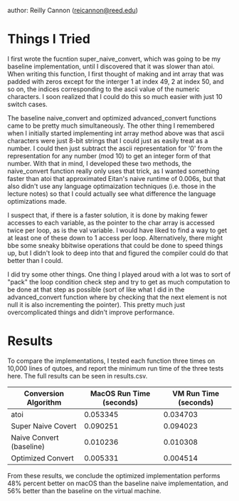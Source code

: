 author: Reilly Cannon (reicannon@reed.edu)

# Things I Tried

I first wrote the fucntion super_naive_convert, which was going to be my baseline implementation, until I discovered that it was slower than atoi. When writing this function, I first thought of making and int array that was padded with zeros except for the interger 1 at index 49, 2 at index 50, and so on, the indices corresponding to the ascii value of the numeric characters. I soon realized that I could do this so much easier with just 10 switch cases. 

The baseline naive_convert and optimized advanced_convert functions came to be pretty much simultaneously. The other thing I remembered when I initially started implementing int array method above was that ascii characters were just 8-bit strings that I could just as easily treat as a number. I could then just subtract the ascii representation for '0' from the representation for any number (mod 10) to get an integer form of that number. With that in mind, I developed these two methods, the naive_convert function really only uses that trick, as I wanted something faster than atoi that approximated Eitan's naive runtime of 0.006s, but that also didn't use any language optimaization techniques (i.e. those in the lecture notes) so that I could actually see what difference the language optimizations made.

I suspect that, if there is a faster solution, it is done by making fewer accesses to each variable, as the pointer to the char array is accessed twice per loop, as is the val variable. I would have liked to find a way to get at least one of these down to 1 access per loop. Alternatively, there might bbe some sneaky bbitwise operations that could be done to speed things up, but I didn't look to deep into that and figured the compiler could do that better than I could. 

I did try some other things. One thing I played aroud with a lot was to sort of "pack" the loop condition check step and try to get as much computation to be done at that step as possible (sort of like what I did in the advanced_convert function where by checking that the next element is not null it is also incrementing the pointer). This pretty much just overcomplicated things and didn't improve performance.

# Results

To compare the implementations, I tested each function three times on 10,000 lines of qutoes, and report the minimum run time of the three tests here. The full results can be seen in results.csv.

 Conversion Algorithm | MacOS Run Time (seconds) | VM Run Time (seconds)
----------------------|--------------------------|----------------------
atoi | 0.053345 | 0.034703
Super Naive Covert | 0.090251 | 0.094023
Naive Convert (baseline) | 0.010236 | 0.010308
Optimized Convert | 0.005331 | 0.004514

From these results, we conclude the optimized implementation performs 48% percent better on macOS than the baseline naive implementation, and 56% better than the baseline on the virtual machine. 
